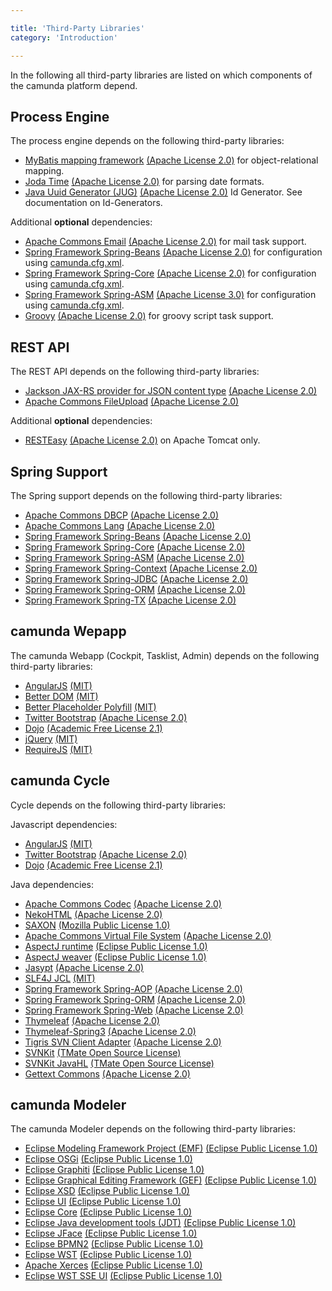 ```yaml
---

title: 'Third-Party Libraries'
category: 'Introduction'

---
```


In the following all third-party libraries are listed on which components of the
camunda platform depend.

## Process Engine

The process engine depends on the following third-party libraries:

- [MyBatis mapping framework](http://mybatis.github.io/mybatis-3/) [(Apache License 2.0)][apache] for object-relational mapping.
- [Joda Time](http://www.joda.org/joda-time/) [(Apache License 2.0)][apache] for parsing date formats.
- [Java Uuid Generator (JUG)](http://wiki.fasterxml.com/JugHome) [(Apache License 2.0)][apache] Id Generator. See documentation on Id-Generators.

Additional __optional__ dependencies:

- [Apache Commons Email](http://commons.apache.org/proper/commons-email/) [(Apache License 2.0)][apache] for mail task support.
- [Spring Framework Spring-Beans](http://projects.spring.io/spring-framework/) [(Apache License 2.0)][apache] for configuration using [camunda.cfg.xml](ref:#process-engine-process-engine-bootstrapping-configure-process-engine-using-spring-xml).
- [Spring Framework Spring-Core](http://projects.spring.io/spring-framework/) [(Apache License 2.0)][apache] for configuration using [camunda.cfg.xml](ref:#process-engine-process-engine-bootstrapping-configure-process-engine-using-spring-xml).
- [Spring Framework Spring-ASM](http://projects.spring.io/spring-framework/) [(Apache License 3.0)][apache] for configuration using [camunda.cfg.xml](ref:#process-engine-process-engine-bootstrapping-configure-process-engine-using-spring-xml).
- [Groovy](http://groovy.codehaus.org/) [(Apache License 2.0)][apache] for groovy script task support.

## REST API

The REST API depends on the following third-party libraries:

- [Jackson JAX-RS provider for JSON content type](http://jackson.codehaus.org/) [(Apache License 2.0)][apache]
- [Apache Commons FileUpload](http://commons.apache.org/proper/commons-fileupload/) [(Apache License 2.0)][apache]

Additional __optional__ dependencies:

- [RESTEasy](http://www.jboss.org/resteasy) [(Apache License 2.0)][apache] on Apache Tomcat only.


## Spring Support

The Spring support depends on the following third-party libraries:

- [Apache Commons DBCP](http://commons.apache.org/proper/commons-dbcp/) [(Apache License 2.0)][apache]
- [Apache Commons Lang](http://commons.apache.org/proper/commons-lang/) [(Apache License 2.0)][apache]
- [Spring Framework Spring-Beans](http://projects.spring.io/spring-framework/) [(Apache License 2.0)][apache]
- [Spring Framework Spring-Core](http://projects.spring.io/spring-framework/) [(Apache License 2.0)][apache]
- [Spring Framework Spring-ASM](http://projects.spring.io/spring-framework/) [(Apache License 2.0)][apache]
- [Spring Framework Spring-Context](http://projects.spring.io/spring-framework/) [(Apache License 2.0)][apache]
- [Spring Framework Spring-JDBC](http://projects.spring.io/spring-framework/) [(Apache License 2.0)][apache]
- [Spring Framework Spring-ORM](http://projects.spring.io/spring-framework/) [(Apache License 2.0)][apache]
- [Spring Framework Spring-TX](http://projects.spring.io/spring-framework/) [(Apache License 2.0)][apache]

## camunda Wepapp

The camunda Webapp (Cockpit, Tasklist, Admin) depends on the following third-party libraries:

- [AngularJS](http://angularjs.org/) [(MIT)][mit]
- [Better DOM](http://chemerisuk.github.io/better-dom/) [(MIT)][mit]
- [Better Placeholder Polyfill](https://github.com/chemerisuk/better-placeholder-polyfill) [(MIT)][mit]
- [Twitter Bootstrap](http://getbootstrap.com/2.3.2/) [(Apache License 2.0)][apache]
- [Dojo](http://dojotoolkit.org/) [(Academic Free License 2.1)][dojo]
- [jQuery](http://jquery.com/) [(MIT)][mit]
- [RequireJS](http://requirejs.org/) [(MIT)][mit]

## camunda Cycle

Cycle depends on the following third-party libraries:

Javascript dependencies:
- [AngularJS](http://angularjs.org/) [(MIT)][mit]
- [Twitter Bootstrap](http://getbootstrap.com/2.3.2/) [(Apache License 2.0)][apache]
- [Dojo](http://dojotoolkit.org/) [(Academic Free License 2.1)][dojo]

Java dependencies:
- [Apache Commons Codec](http://commons.apache.org/proper/commons-codec/) [(Apache License 2.0)][apache]
- [NekoHTML](http://nekohtml.sourceforge.net/) [(Apache License 2.0)][apache]
- [SAXON](http://saxon.sourceforge.net/) [(Mozilla Public License 1.0)][mpl]
- [Apache Commons Virtual File System](https://commons.apache.org/proper/commons-vfs/) [(Apache License 2.0)][apache]
- [AspectJ runtime](http://eclipse.org/aspectj/) [(Eclipse Public License 1.0)][epl]
- [AspectJ weaver](http://eclipse.org/aspectj/) [(Eclipse Public License 1.0)][epl]
- [Jasypt](http://www.jasypt.org/) [(Apache License 2.0)][apache]
- [SLF4J JCL](http://www.slf4j.org/legacy.html) [(MIT)][mit]
- [Spring Framework Spring-AOP](http://projects.spring.io/spring-framework/) [(Apache License 2.0)][apache]
- [Spring Framework Spring-ORM](http://projects.spring.io/spring-framework/) [(Apache License 2.0)][apache]
- [Spring Framework Spring-Web](http://projects.spring.io/spring-framework/) [(Apache License 2.0)][apache]
- [Thymeleaf](http://www.thymeleaf.org/) [(Apache License 2.0)][apache]
- [Thymeleaf-Spring3](http://www.thymeleaf.org/) [(Apache License 2.0)][apache]
- [Tigris SVN Client Adapter](http://subclipse.tigris.org/svnClientAdapter.html) [(Apache License 2.0)][apache]
- [SVNKit](http://svnkit.com/) [(TMate Open Source License)][tmate]
- [SVNKit JavaHL](http://svnkit.com/) [(TMate Open Source License)][tmate]
- [Gettext Commons](https://code.google.com/p/gettext-commons/) [(Apache License 2.0)][apache]

## camunda Modeler

The camunda Modeler depends on the following third-party libraries:

- [Eclipse Modeling Framework Project (EMF)](https://www.eclipse.org/modeling/emf/) [(Eclipse Public License 1.0)][epl]
- [Eclipse OSGi](https://www.eclipse.org) [(Eclipse Public License 1.0)][epl]
- [Eclipse Graphiti](https://www.eclipse.org/graphiti) [(Eclipse Public License 1.0)][epl]
- [Eclipse Graphical Editing Framework (GEF)](http://www.eclipse.org/gef/) [(Eclipse Public License 1.0)][epl]
- [Eclipse XSD](https://www.eclipse.org) [(Eclipse Public License 1.0)][epl]
- [Eclipse UI](https://www.eclipse.org) [(Eclipse Public License 1.0)][epl]
- [Eclipse Core](http://www.eclipse.org/eclipse/platform-core/) [(Eclipse Public License 1.0)][epl]
- [Eclipse Java development tools (JDT)](http://www.eclipse.org/jdt/) [(Eclipse Public License 1.0)][epl]
- [Eclipse JFace](http://wiki.eclipse.org/JFace) [(Eclipse Public License 1.0)][epl]
- [Eclipse BPMN2](http://www.eclipse.org/modeling/mdt/?project=bpmn2) [(Eclipse Public License 1.0)][epl]
- [Eclipse WST](https://www.eclipse.org/webtools/wst/main.php) [(Eclipse Public License 1.0)][epl]
- [Apache Xerces](http://xerces.apache.org/) [(Eclipse Public License 1.0)][epl]
- [Eclipse WST SSE UI](http://www.eclipse.org/webtools/wst/components/sse/overview.html) [(Eclipse Public License 1.0)][epl]

[apache]: http://www.apache.org/licenses/LICENSE-2.0.html
[mit]: http://opensource.org/licenses/MIT
[dojo]: https://github.com/dojo/dojo/blob/1.9/LICENSE#L43-L195
[mpl]: https://www.mozilla.org/MPL/1.0/
[epl]: http://www.eclipse.org/legal/epl-v10.html
[tmate]: http://svnkit.com/license.html
